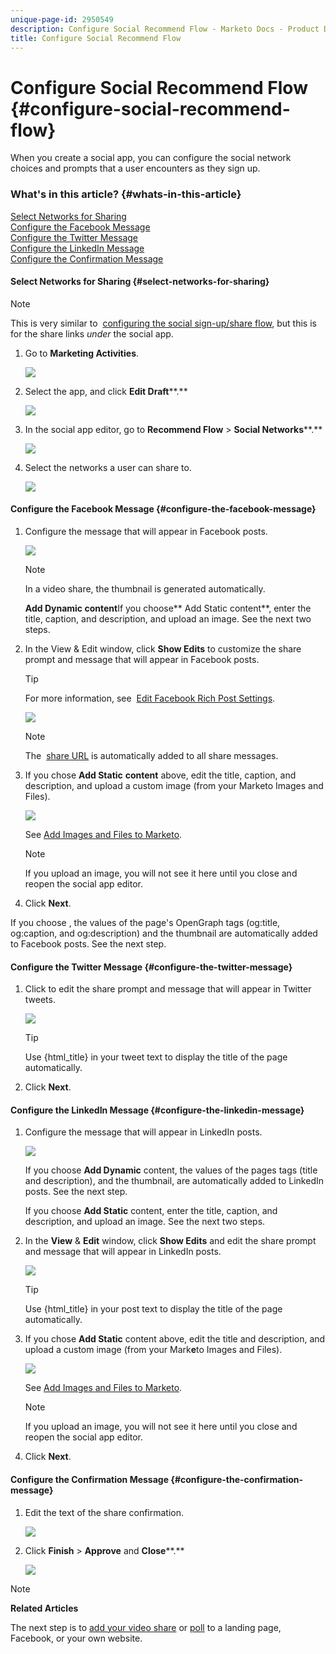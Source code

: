 ```yaml
---
unique-page-id: 2950549
description: Configure Social Recommend Flow - Marketo Docs - Product Documentation
title: Configure Social Recommend Flow
---
```


# Configure Social Recommend Flow {#configure-social-recommend-flow}

When you create a&nbsp;social app, you can configure the social network choices and prompts that a user encounters as they sign up.

### What's in this article? {#whats-in-this-article}

[Select Networks for Sharing](#select-networks-for-sharing)  
[Configure the Facebook Message](#configure-the-facebook-message)  
[Configure the Twitter Message](#configure-the-twitter-message)  
[Configure the LinkedIn Message](#configure-the-linkedin-message)  
[Configure the Confirmation Message](#configure-the-confirmation-message)

#### Select Networks for Sharing {#select-networks-for-sharing}

>[!NOTE]
>
>This is very similar to&nbsp; [configuring the social sign-up/share flow](configure-social-sign-up-share-flow.md), but&nbsp;this is for the share links&nbsp;*under*&nbsp;the social app.

1. Go to **Marketing Activities**.

   ![](assets/login-marketing-activities-1.png)

1. Select the app, and click **Edit Draft****.**

   ![](assets/image2014-9-22-11-3a51-3a6.png)

1. In the social app editor, go to **Recommend Flow** > **Social Networks****.**

   ![](assets/recommendedflow.png)

1. Select the networks a user can share to.

   ![](assets/socialnetworkschoose.png)

#### Configure the Facebook Message {#configure-the-facebook-message}

1. Configure the message that will appear in Facebook posts.

   ![](assets/image2014-9-22-11-3a53-3a21.png)

   >[!NOTE]
   >
   >In a video share, the thumbnail is generated automatically.

   **Add Dynamic content**If you choose** Add Static content**, enter the title, caption, and description, and upload an image. See the next two steps.

1. In the View & Edit window, click **Show Edits** to customize the share prompt and message that will appear in Facebook posts.

   >[!TIP]
   >
   >For more information, see&nbsp; [Edit Facebook Rich Post Settings](../../../../product-docs/demand-generation/facebook/edit-facebook-rich-post-settings.md).

   ![](assets/image2014-9-22-11-3a54-3a36.png)

   >[!NOTE]
   >
   >The&nbsp; [share URL](../../../../product-docs/demand-generation/social/social-functions/choose-the-share-url-for-a-social-app.md)&nbsp;is automatically added to all share messages.

1. If you chose&nbsp;**Add Static** **content**&nbsp;above, edit the title, caption, and description, and upload a custom image (from your&nbsp;Marketo&nbsp;Images and Files).

   ![](assets/image2014-9-22-11-3a55-3a14.png)

   See [Add Images and Files to Marketo](../../../../product-docs/demand-generation/images-and-files/add-images-and-files-to-marketo.md).

   >[!NOTE]
   >
   >If you upload an image, you will not see it here until you close and reopen the social app editor.

1. Click&nbsp;**Next**.

If you choose , the values of the page's OpenGraph tags (og:title, og:caption, and og:description) and the thumbnail are automatically added to Facebook posts. See the next step. 

#### Configure the Twitter Message {#configure-the-twitter-message}

1. Click to edit the share prompt and message that will appear in Twitter tweets. 

   ![](assets/image2014-9-22-12-3a2-3a40.png)

   >[!TIP]
   >
   >Use&nbsp;{html_title}&nbsp;in your tweet text to display the title of the page automatically.

1. Click&nbsp;**Next**.

#### Configure the LinkedIn Message {#configure-the-linkedin-message}

1. Configure the message that will appear in LinkedIn posts. 

   ![](assets/image2014-9-22-12-3a3-3a21.png)

   If you choose **Add Dynamic** content, the values of the pages tags (title and description), and the thumbnail, are automatically added to LinkedIn posts. See the next step.

   If you choose **Add Static** content, enter the title, caption, and description, and upload an image. See the next two steps.

1. In the **View** & **Edit** window, click **Show Edits** and edit the share prompt and message that will appear in LinkedIn posts.

   ![](assets/image2014-9-22-12-3a3-3a38.png)

   >[!TIP]
   >
   >Use&nbsp;{html_title}&nbsp;in your post text to display the title of the page automatically.

1. If you chose&nbsp;**Add Static** content&nbsp;above, edit the title and description, and upload a custom image (from your Mark**e**to Images and Files).

   ![](assets/image2014-9-22-12-3a4-3a43.png)

   See [Add Images and Files to Marketo](../../../../product-docs/demand-generation/images-and-files/add-images-and-files-to-marketo.md).

   >[!NOTE]
   >
   >If you upload an image, you will not see it here until you close and reopen the social app editor.

1. Click&nbsp;**Next**.

#### Configure the Confirmation Message {#configure-the-confirmation-message}

1. Edit the text of the share confirmation. 

   ![](assets/image2014-9-22-12-3a5-3a30.png)

1. Click **Finish** > **Approve** and **Close****.**

   ![](assets/image2014-9-22-12-3a5-3a45.png)

>[!NOTE]
>
>**Related Articles**
>
>The next step is to [add your video share](customize-video-share-flow.md) or [poll](../../../../product-docs/demand-generation/social/creating-a-poll/create-a-poll.md) to a landing page, Facebook, or your own website.

